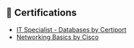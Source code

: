## 🏅 Certifications

- [IT Specialist - Databases by Certiport](https://www.credly.com/badges/8353c0c2-6704-424c-99f0-e7f90779f347/public_url)
- [Networking Basics by Cisco](https://www.credly.com/badges/4bb222bc-9a66-4dc6-ae06-70f34bd3372d/public_url)
